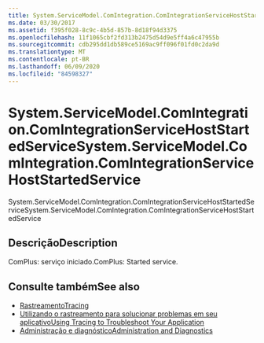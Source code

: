 ```yaml
---
title: System.ServiceModel.ComIntegration.ComIntegrationServiceHostStartedService
ms.date: 03/30/2017
ms.assetid: f395f028-8c9c-4b5d-857b-8d18f94d3375
ms.openlocfilehash: 11f1065cbf2fd313b2475d54d9e5ff4a6c47955b
ms.sourcegitcommit: cdb295dd1db589ce5169ac9ff096f01fd0c2da9d
ms.translationtype: MT
ms.contentlocale: pt-BR
ms.lasthandoff: 06/09/2020
ms.locfileid: "84598327"
---
```

# <a name="systemservicemodelcomintegrationcomintegrationservicehoststartedservice"></a><span data-ttu-id="67640-102">System.ServiceModel.ComIntegration.ComIntegrationServiceHostStartedService</span><span class="sxs-lookup"><span data-stu-id="67640-102">System.ServiceModel.ComIntegration.ComIntegrationServiceHostStartedService</span></span>
<span data-ttu-id="67640-103">System.ServiceModel.ComIntegration.ComIntegrationServiceHostStartedService</span><span class="sxs-lookup"><span data-stu-id="67640-103">System.ServiceModel.ComIntegration.ComIntegrationServiceHostStartedService</span></span>  
  
## <a name="description"></a><span data-ttu-id="67640-104">Descrição</span><span class="sxs-lookup"><span data-stu-id="67640-104">Description</span></span>  
 <span data-ttu-id="67640-105">ComPlus: serviço iniciado.</span><span class="sxs-lookup"><span data-stu-id="67640-105">ComPlus: Started service.</span></span>  
  
## <a name="see-also"></a><span data-ttu-id="67640-106">Consulte também</span><span class="sxs-lookup"><span data-stu-id="67640-106">See also</span></span>

- [<span data-ttu-id="67640-107">Rastreamento</span><span class="sxs-lookup"><span data-stu-id="67640-107">Tracing</span></span>](index.md)
- [<span data-ttu-id="67640-108">Utilizando o rastreamento para solucionar problemas em seu aplicativo</span><span class="sxs-lookup"><span data-stu-id="67640-108">Using Tracing to Troubleshoot Your Application</span></span>](using-tracing-to-troubleshoot-your-application.md)
- [<span data-ttu-id="67640-109">Administração e diagnóstico</span><span class="sxs-lookup"><span data-stu-id="67640-109">Administration and Diagnostics</span></span>](../index.md)
